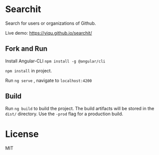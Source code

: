 # Searchit

Search for users or organizations of Github. 

Live demo: https://yiqu.github.io/searchit/

## Fork and Run

Install Angular-CLI `npm install -g @angular/cli`

`npm install` in project.

Run `ng serve` , navigate to `localhost:4200`

## Build

Run `ng build` to build the project. The build artifacts will be stored in the `dist/` directory. Use the `-prod` flag for a production build.

# License

MIT

